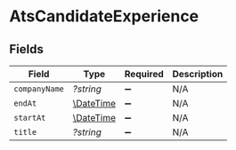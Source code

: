 # AtsCandidateExperience


## Fields

| Field                                                         | Type                                                          | Required                                                      | Description                                                   |
| ------------------------------------------------------------- | ------------------------------------------------------------- | ------------------------------------------------------------- | ------------------------------------------------------------- |
| `companyName`                                                 | *?string*                                                     | :heavy_minus_sign:                                            | N/A                                                           |
| `endAt`                                                       | [\DateTime](https://www.php.net/manual/en/class.datetime.php) | :heavy_minus_sign:                                            | N/A                                                           |
| `startAt`                                                     | [\DateTime](https://www.php.net/manual/en/class.datetime.php) | :heavy_minus_sign:                                            | N/A                                                           |
| `title`                                                       | *?string*                                                     | :heavy_minus_sign:                                            | N/A                                                           |